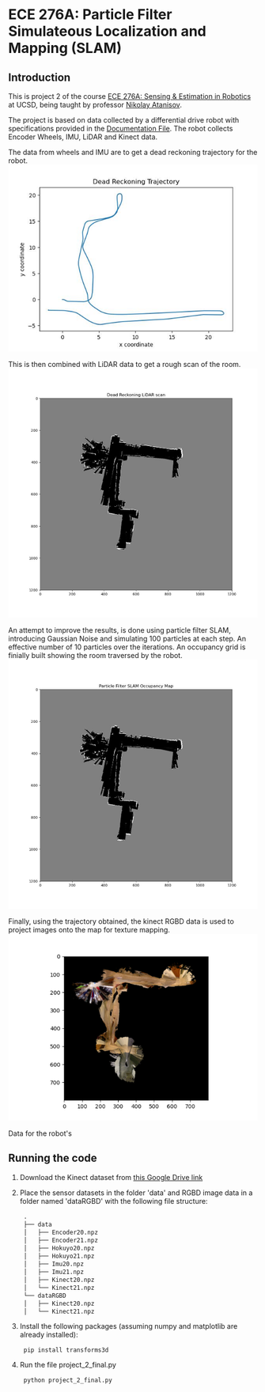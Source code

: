 
# ECE 276A: Particle Filter Simulateous Localization and Mapping (SLAM)

## Introduction
This is project 2 of the course [ECE 276A: Sensing & Estimation in Robotics](https://natanaso.github.io/ece276a/) at UCSD, being taught by professor [Nikolay Atanisov](https://natanaso.github.io/).

The project is based on data collected by a differential drive robot with specifications provided in the [Documentation File](https://github.com/UnayShah/Particle-Filter-SLAM/blob/master/docs/RobotConfiguration.pdf). The robot collects Encoder Wheels, IMU, LiDAR and Kinect data.

The data from wheels and IMU are to get a dead reckoning trajectory for the robot.
![Dead Reckoning Trajectory for Dataset 20](https://github.com/UnayShah/Particle-Filter-SLAM/blob/master/plots/dead_reckoning_trajectory_dt_20.jpg)

This is then combined with LiDAR data to get a rough scan of the room.
![Dead Reckoning Scan for Dataset 20](https://github.com/UnayShah/Particle-Filter-SLAM/blob/master/plots/dead_reckoning_LiDAR_scan_dt_20.jpg)

An attempt to improve the results, is done using particle filter SLAM, introducing Gaussian Noise and simulating 100 particles at each step. An effective number of 10 particles over the iterations. An occupancy grid is finially built showing the room traversed by the robot.
![Particle Filter SLAM Results for Dataset 20](https://github.com/UnayShah/Particle-Filter-SLAM/blob/master/plots/Particle%20Filter%20SLAM%20Occupancy%20Map20.jpg)

Finally, using the trajectory obtained, the kinect RGBD data is used to project images onto the map for texture mapping.
![Texture Mapping for Dataset 20](https://github.com/UnayShah/Particle-Filter-SLAM/blob/master/plots/Texture_Map20.png)

Data for the robot's 


## Running the code
1. Download the Kinect dataset from [this Google Drive link](https://drive.google.com/drive/folders/1_SLyxhnkSIKVsb_cdXW8BEZlQEDXkuRx)
2. Place the sensor datasets in the folder 'data' and RGBD image data in a folder named 'dataRGBD' with the following file structure:

        .
        ├── data
        │   ├── Encoder20.npz
        │   ├── Encoder21.npz
        │   ├── Hokuyo20.npz
        │   ├── Hokuyo21.npz
        │   ├── Imu20.npz
        │   ├── Imu21.npz
        │   ├── Kinect20.npz
        │   └── Kinect21.npz
        └── dataRGBD
        │   ├── Kinect20.npz
        │   └── Kinect21.npz
        
3. Install the following packages (assuming numpy and matplotlib are already installed):

        pip install transforms3d

4. Run the file project_2_final.py

        python project_2_final.py
